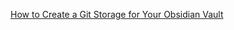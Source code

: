 [How to Create a Git Storage for Your Obsidian Vault](obsidian://open?vault=my-obsidian-vault&file=Users%2Fvaishnaviverma%2FDocuments%2FHow%20to%20Create%20a%20Git%20Storage%20for%20Your%20Obsidian%20Vault)





